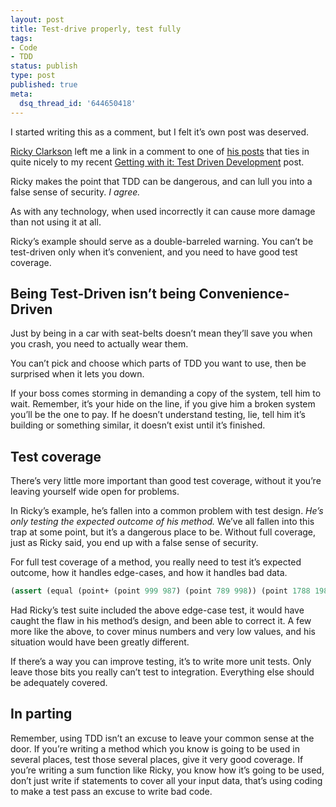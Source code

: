 ```yaml
---
layout: post
title: Test-drive properly, test fully
tags:
- Code
- TDD
status: publish
type: post
published: true
meta:
  dsq_thread_id: '644650418'
---
```

I started writing this as a comment, but I felt it’s own post was deserved.

<a href="http://rickyclarkson.blogspot.com/">Ricky Clarkson</a> left me a link in a comment to one of <a href="http://rickyclarkson.blogspot.com/2007/05/you-dont-need-tdd-you-need-repl.html">his posts</a> that ties in quite nicely to my recent <a href="http://blog.jagregory.com/2007/07/17/getting-with-it-test-driven-development/">Getting with it: Test Driven Development</a> post.

Ricky makes the point that <span class="caps">TDD</span> can be dangerous, and can lull you into a false sense of security. <em>I agree.</em>

As with any technology, when used incorrectly it can cause more damage than not using it at all.

Ricky’s example should serve as a double-barreled warning. You can’t be test-driven only when it’s convenient, and you need to have good test coverage.

## Being Test-Driven isn’t being Convenience-Driven

Just by being in a car with seat-belts doesn’t mean they’ll save you when you crash, you need to actually wear them.

You can’t pick and choose which parts of <span class="caps">TDD</span> you want to use, then be surprised when it lets you down.

If your boss comes storming in demanding a copy of the system, tell him to wait. Remember, it’s your hide on the line, if you give him a broken system you’ll be the one to pay. If he doesn’t understand testing, lie, tell him it’s building or something similar, it doesn’t exist until it’s finished.

## Test coverage

There’s very little more important than good test coverage, without it you’re leaving yourself wide open for problems.

In Ricky’s example, he’s fallen into a common problem with test design. <em>He’s only testing the expected outcome of his method.</em> We’ve all fallen into this trap at some point, but it’s a dangerous place to be. Without full coverage, just as Ricky said, you end up with a false sense of security.

For full test coverage of a method, you really need to test it’s expected outcome, how it handles edge-cases, and how it handles bad data.

``` scheme
(assert (equal (point+ (point 999 987) (point 789 998)) (point 1788 1985)))
```

Had Ricky’s test suite included the above edge-case test, it would have caught the flaw in his method’s design, and been able to correct it. A few more like the above, to cover minus numbers and very low values, and his situation would have been greatly different.

If there’s a way you can improve testing, it’s to write more unit tests. Only leave those bits you really can’t test to integration. Everything else should be adequately covered.

## In parting

Remember, using <span class="caps">TDD</span> isn’t an excuse to leave your common sense at the door. If you’re writing a method which you know is going to be used in several places, test those several places, give it very good coverage. If you’re writing a sum function like Ricky, you know how it’s going to be used, don’t just write if statements to cover all your input data, that’s using coding to make a test pass an excuse to write bad code.